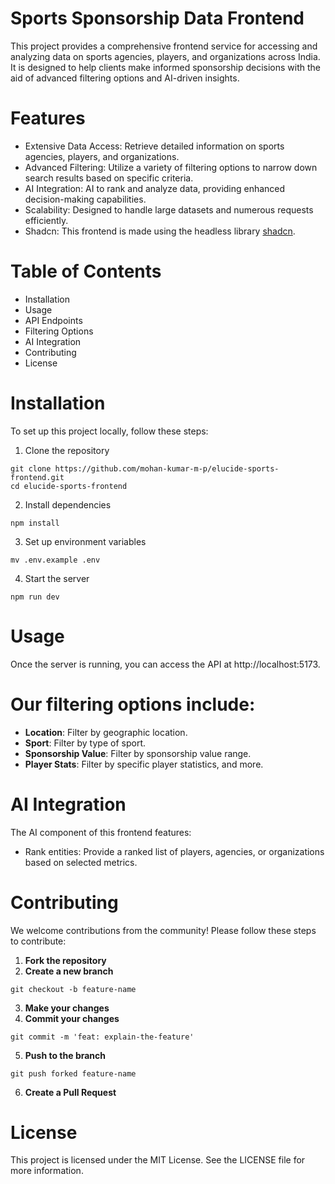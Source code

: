 # Sports Sponsorship Data Frontend

This project provides a comprehensive frontend service for accessing and analyzing data on sports agencies, players, and organizations across India. It is designed to help clients make informed sponsorship decisions with the aid of advanced filtering options and AI-driven insights.

# Features

+ Extensive Data Access: Retrieve detailed information on sports agencies, players, and organizations.
+ Advanced Filtering: Utilize a variety of filtering options to narrow down search results based on specific criteria.
+ AI Integration: AI to rank and analyze data, providing enhanced decision-making capabilities.
+ Scalability: Designed to handle large datasets and numerous requests efficiently.
+ Shadcn: This frontend is made using the headless library [shadcn](https://ui.shadcn.com/).

# Table of Contents

+ Installation
+ Usage
+ API Endpoints
+ Filtering Options
+ AI Integration
+ Contributing
+ License

# Installation

To set up this project locally, follow these steps:

1. Clone the repository

```
git clone https://github.com/mohan-kumar-m-p/elucide-sports-frontend.git
cd elucide-sports-frontend
```

2. Install dependencies

```
npm install
```

3. Set up environment variables

```
mv .env.example .env
```

4. Start the server

```
npm run dev
```

# Usage

Once the server is running, you can access the API at http://localhost:5173.

# Our filtering options include:

+ **Location**: Filter by geographic location.
+ **Sport**: Filter by type of sport.
+ **Sponsorship Value**: Filter by sponsorship value range.
+ **Player Stats**: Filter by specific player statistics, and more.

# AI Integration

The AI component of this frontend features:

+ Rank entities: Provide a ranked list of players, agencies, or organizations based on selected metrics.

# Contributing

We welcome contributions from the community! Please follow these steps to contribute:

1. **Fork the repository**
2. **Create a new branch**

```
git checkout -b feature-name
```

3. **Make your changes**
4. **Commit your changes**

```
git commit -m 'feat: explain-the-feature'
```

5. **Push to the branch**

```
git push forked feature-name
```

6. **Create a Pull Request**

# License

This project is licensed under the MIT License. See the LICENSE file for more information.
